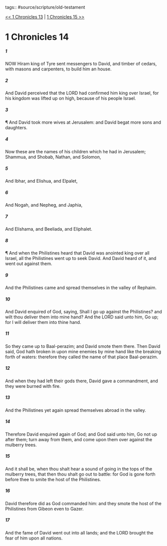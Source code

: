 tags:: #source/scripture/old-testament

[<< 1 Chronicles 13](source/scripture/old-testament/13_1_Chronicles/1_Chronicles_13.md) | [1 Chronicles 15 >>](source/scripture/old-testament/13_1_Chronicles/1_Chronicles_15.md)

# 1 Chronicles 14

##### 1

NOW Hiram king of Tyre sent messengers to David, and timber of cedars, with masons and carpenters, to build him an house.

##### 2

And David perceived that the LORD had confirmed him king over Israel, for his kingdom was lifted up on high, because of his people Israel.

##### 3

¶ And David took more wives at Jerusalem: and David begat more sons and daughters.

##### 4

Now these are the names of his children which he had in Jerusalem; Shammua, and Shobab, Nathan, and Solomon,

##### 5

And Ibhar, and Elishua, and Elpalet,

##### 6

And Nogah, and Nepheg, and Japhia,

##### 7

And Elishama, and Beeliada, and Eliphalet.

##### 8

¶ And when the Philistines heard that David was anointed king over all Israel, all the Philistines went up to seek David. And David heard of it, and went out against them.

##### 9

And the Philistines came and spread themselves in the valley of Rephaim.

##### 10

And David enquired of God, saying, Shall I go up against the Philistines? and wilt thou deliver them into mine hand? And the LORD said unto him, Go up; for I will deliver them into thine hand.

##### 11

So they came up to Baal-perazim; and David smote them there. Then David said, God hath broken in upon mine enemies by mine hand like the breaking forth of waters: therefore they called the name of that place Baal-perazim.

##### 12

And when they had left their gods there, David gave a commandment, and they were burned with fire.

##### 13

And the Philistines yet again spread themselves abroad in the valley.

##### 14

Therefore David enquired again of God; and God said unto him, Go not up after them; turn away from them, and come upon them over against the mulberry trees.

##### 15

And it shall be, when thou shalt hear a sound of going in the tops of the mulberry trees, that then thou shalt go out to battle: for God is gone forth before thee to smite the host of the Philistines.

##### 16

David therefore did as God commanded him: and they smote the host of the Philistines from Gibeon even to Gazer.

##### 17

And the fame of David went out into all lands; and the LORD brought the fear of him upon all nations.
